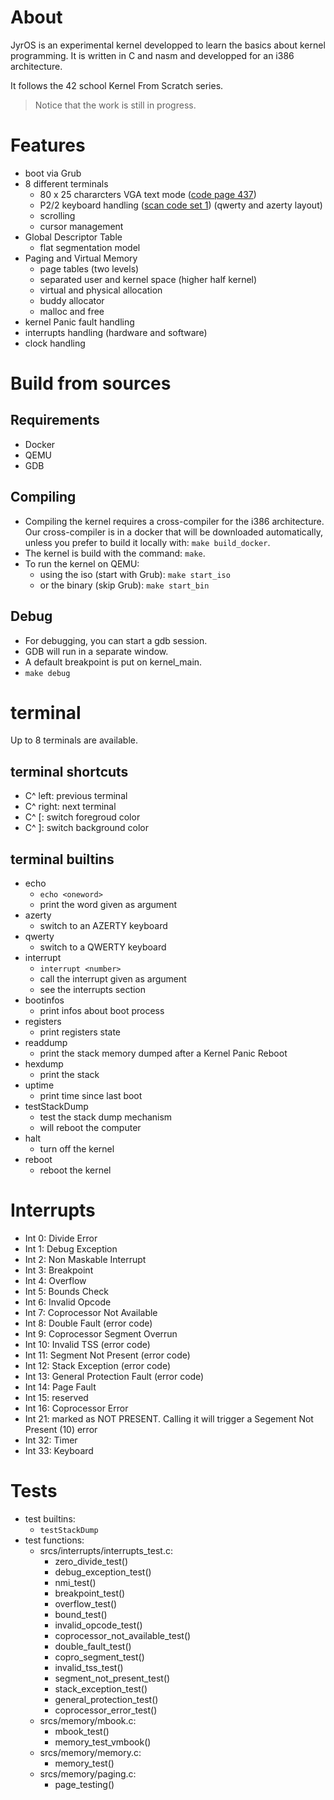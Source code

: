 # About

JyrOS is an experimental kernel developped to learn the basics about kernel programming. It is written in C and nasm and developped for an i386 architecture.

It follows the 42 school Kernel From Scratch series.

> Notice that the work is still in progress.

# Features

- boot via Grub
- 8 different terminals
  - 80 x 25 chararcters VGA text mode ([code page 437](https://en.wikipedia.org/wiki/Code_page_437))
  - P2/2 keyboard handling ([scan code set 1](https://wiki.osdev.org/PS/2_Keyboard#Scan_Code_Set_1)) (qwerty and azerty layout)
  - scrolling
  - cursor management
- Global Descriptor Table
  - flat segmentation model
- Paging and Virtual Memory
  - page tables (two levels)
  - separated user and kernel space (higher half kernel)
  - virtual and physical allocation
  - buddy allocator
  - malloc and free
- kernel Panic fault handling
- interrupts handling (hardware and software)
- clock handling

# Build from sources

## Requirements

- Docker
- QEMU
- GDB

## Compiling

- Compiling the kernel requires a cross-compiler for the i386 architecture. Our cross-compiler is in a docker that will be downloaded automatically, unless you prefer to build it locally with: `make build_docker`.
- The kernel is build with the command: `make`.
- To run the kernel on QEMU:
  - using the iso (start with Grub): `make start_iso`
  - or the binary (skip Grub): `make start_bin`

## Debug

- For debugging, you can start a gdb session.
- GDB will run in a separate window.
- A default breakpoint is put on kernel_main.
- `make debug`

# terminal

Up to 8 terminals are available.

## terminal shortcuts

- C^ left: previous terminal
- C^ right: next terminal
- C^ [: switch foregroud color
- C^ ]: switch background color

## terminal builtins

- echo
  - `echo <oneword>`
  - print the word given as argument
- azerty
  - switch to an AZERTY keyboard
- qwerty
  - switch to a QWERTY keyboard
- interrupt
  - `interrupt <number>`
  - call the interrupt given as argument
  - see the interrupts section
- bootinfos
  - print infos about boot process
- registers
  - print registers state
- readdump
  - print the stack memory dumped after a Kernel Panic Reboot
- hexdump
  - print the stack
- uptime
  - print time since last boot
- testStackDump
  - test the stack dump mechanism
  - will reboot the computer
- halt
  - turn off the kernel
- reboot
  - reboot the kernel

# Interrupts

- Int 0: Divide Error
- Int 1: Debug Exception
- Int 2: Non Maskable Interrupt
- Int 3: Breakpoint
- Int 4: Overflow
- Int 5: Bounds Check
- Int 6: Invalid Opcode
- Int 7: Coprocessor Not Available
- Int 8: Double Fault (error code)
- Int 9: Coprocessor Segment Overrun
- Int 10: Invalid TSS (error code)
- Int 11: Segment Not Present (error code)
- Int 12: Stack Exception (error code)
- Int 13: General Protection Fault (error code)
- Int 14: Page Fault
- Int 15: reserved
- Int 16: Coprocessor Error
- Int 21: marked as NOT PRESENT. Calling it will trigger a Segement Not Present (10) error
- Int 32: Timer
- Int 33: Keyboard

# Tests

- test builtins:
  - `testStackDump`
- test functions:
  - srcs/interrupts/interrupts_test.c:
    - zero_divide_test()
    - debug_exception_test()
    - nmi_test()
    - breakpoint_test()
    - overflow_test()
    - bound_test()
    - invalid_opcode_test()
    - coprocessor_not_available_test()
    - double_fault_test()
    - copro_segment_test()
    - invalid_tss_test()
    - segment_not_present_test()
    - stack_exception_test()
    - general_protection_test()
    - coprocessor_error_test()
  - srcs/memory/mbook.c:
    - mbook_test()
    - memory_test_vmbook()
  - srcs/memory/memory.c:
    - memory_test()
  - srcs/memory/paging.c:
    - page_testing()
